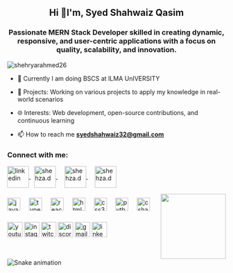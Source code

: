 <h2 align="center">Hi 👋I'm, Syed Shahwaiz Qasim</h2>

###

<div align="center">
  <h3 align="center">Passionate MERN Stack Developer skilled in creating dynamic, responsive, and user-centric applications with a focus on quality, scalability, and innovation.</h3>
  </div>
  <p align="left"> <img src="https://komarev.com/ghpvc/?username=shehryarahmed26&label=Profile%20views&color=0e75b6&style=flat" alt="shehryarahmed26" /> </p>

- 🌱 Currently I am doing BSCS at ILMA UnIVERSITY
  
- 💼 Projects: Working on various projects to apply my knowledge in real-world scenarios
  
- 🌐 Interests: Web development, open-source contributions, and continuous learning 

- 📫 How to reach me **syedshahwaiz32@gmail.com**


###



<h3 align="left" style="border-top:10px">Connect with me:</h3>

<p align="left">
	<a href="https://www.linkedin.com/in/syed-shahwaiz-qasim-01467b26b/" target="blank">
    <img align="center" src="https://skillicons.dev/icons?i=linkedin" height="50" width="50" alt="linkedin" />
  </a>
	<a href="https://twitter/shehryardev" target="blank" style="padding:8px">
    <img align="center" src="https://skillicons.dev/icons?i=instagram" alt="shehza.d" height="50" width="50" />
  </a>
	<a href="https://www.instagram.com/syedshahwaizqasim/" target="blank" style="padding:8px">
    <img align="center" src="https://skillicons.dev/icons?i=twitter" alt="shehza.d" height="50" width="50" />
  </a>
	<a href="https://discord.com/shehryar26" target="blank" style="padding:8px">
    <img align="center"	src="https://skillicons.dev/icons?i=discord" alt="shehza.d" height="50" width="50" />
  </a>
</p>


<img align="right" height="150" src="https://i.imgflip.com/65efzo.gif"  />

###

<div align="left">
  <img src="https://cdn.jsdelivr.net/gh/devicons/devicon/icons/javascript/javascript-original.svg" height="30" alt="javascript logo"  />
  <img width="12" />
  <img src="https://cdn.jsdelivr.net/gh/devicons/devicon/icons/typescript/typescript-original.svg" height="30" alt="typescript logo"  />
  <img width="12" />
  <img src="https://cdn.jsdelivr.net/gh/devicons/devicon/icons/react/react-original.svg" height="30" alt="react logo"  />
  <img width="12" />
  <img src="https://cdn.jsdelivr.net/gh/devicons/devicon/icons/html5/html5-original.svg" height="30" alt="html5 logo"  />
  <img width="12" />
  <img src="https://cdn.jsdelivr.net/gh/devicons/devicon/icons/css3/css3-original.svg" height="30" alt="css3 logo"  />
  <img width="12" />
  <img src="https://cdn.jsdelivr.net/gh/devicons/devicon/icons/python/python-original.svg" height="30" alt="python logo"  />
  <img width="12" />
  <img src="https://cdn.jsdelivr.net/gh/devicons/devicon/icons/csharp/csharp-original.svg" height="30" alt="csharp logo"  />
</div>

###

<div align="left">
  <img src="https://img.shields.io/static/v1?message=Youtube&logo=youtube&label=&color=FF0000&logoColor=white&labelColor=&style=for-the-badge" height="35" alt="youtube logo"  />
  <img src="https://img.shields.io/static/v1?message=Instagram&logo=instagram&label=&color=E4405F&logoColor=white&labelColor=&style=for-the-badge" height="35" alt="instagram logo"  />
  <img src="https://img.shields.io/static/v1?message=Twitch&logo=twitch&label=&color=9146FF&logoColor=white&labelColor=&style=for-the-badge" height="35" alt="twitch logo"  />
  <img src="https://img.shields.io/static/v1?message=Discord&logo=discord&label=&color=7289DA&logoColor=white&labelColor=&style=for-the-badge" height="35" alt="discord logo"  />
  <img src="https://img.shields.io/static/v1?message=Gmail&logo=gmail&label=&color=D14836&logoColor=white&labelColor=&style=for-the-badge" height="35" alt="gmail logo"  />
  <img src="https://img.shields.io/static/v1?message=LinkedIn&logo=linkedin&label=&color=0077B5&logoColor=white&labelColor=&style=for-the-badge" height="35" alt="linkedin logo"  />
</div>

###

<br clear="both">

<img src="https://raw.githubusercontent.com/maurodesouza/maurodesouza/output/snake.svg" alt="Snake animation" />

###

<!---
ShahwaizQasim/ShahwaizQasim is a ✨ special ✨ repository because its `README.md` (this file) appears on your GitHub profile.
You can click the Preview link to take a look at your changes.
--->
